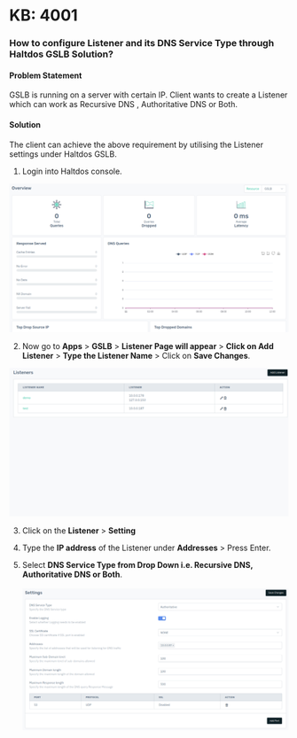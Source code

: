 # KB: 4001

### **How to configure Listener and its DNS Service Type through Haltdos GSLB Solution?**

#### **Problem Statement**

GSLB is running on a server with certain IP. Client wants to create a Listener which can work as Recursive DNS , Authoritative DNS or Both.

#### **Solution**

The client can achieve the above requirement by utilising the Listener settings under Haltdos GSLB.

1. Login into Haltdos console.

![kb-4003](/img/gslb/v8/kb/kb_4004_overview.png)
  
2. Now go to **Apps** > **GSLB** > **Listener Page will appear** > **Click on Add Listener** > **Type the Listener Name** > Click on **Save Changes**.

![kb-4003](/img/gslb/v8/kb/kb_4003_listener.png)  
  
3. Click on the **Listener** > **Setting**    

4. Type the **IP address** of the Listener under **Addresses** > Press Enter.  

5. Select **DNS Service Type from Drop Down i.e. Recursive DNS, Authoritative DNS or Both**.  
​  
![kb-4003](/img/gslb/v8/kb/kb_4003_setting.png)